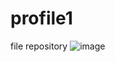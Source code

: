 # profile1
file repository
![image](https://github.com/user-attachments/assets/922ccdf2-6e2e-4080-a1b3-5b8565d026d0)
